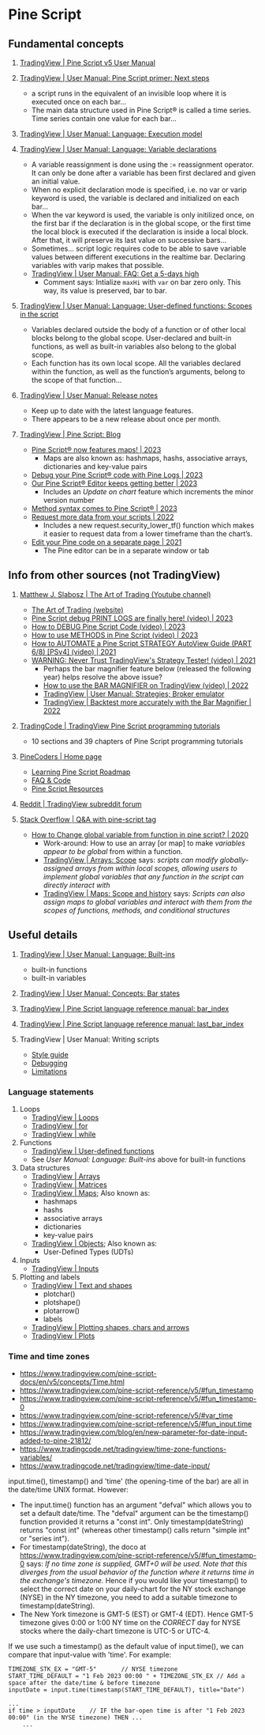 # Pine Script


## Fundamental concepts

1. [TradingView | Pine Script v5 User Manual](https://www.tradingview.com/pine-script-docs/en/v5/)

1. [TradingView | User Manual: Pine Script primer: Next steps](https://www.tradingview.com/pine-script-docs/en/v5/primer/Next_steps.html)
   - a script runs in the equivalent of an invisible loop where it is executed once on each bar...
   - The main data structure used in Pine Script® is called a time series. Time series contain one value for each bar...

1. [TradingView | User Manual: Language: Execution model](https://www.tradingview.com/pine-script-docs/en/v5/language/Execution_model.html)

1. [TradingView | User Manual: Language: Variable declarations](https://www.tradingview.com/pine-script-docs/en/v5/language/Variable_declarations.html)
   - A variable reassignment is done using the := reassignment operator. It can only be done after a variable has been first declared and given an initial value.
   - When no explicit declaration mode is specified, i.e. no var or varip keyword is used, the variable is declared and initialized on each bar...
   - When the var keyword is used, the variable is only initilized once, on the first bar if the declaration is in the global scope, or the first time the local block is executed if the declaration is inside a local block. After that, it will preserve its last value on successive bars...
   - Sometimes... script logic requires code to be able to save variable values between different executions in the realtime bar. Declaring variables with varip makes that possible.
   - [TradingView | User Manual: FAQ: Get a 5-days high](https://www.tradingview.com/pine-script-docs/en/v5/Faq.html#get-a-5-days-high)
     * Comment says: Intialize `maxHi` with `var` on bar zero only. This way, its value is preserved, bar to bar.

1. [TradingView | User Manual: Language: User-defined functions: Scopes in the script](https://www.tradingview.com/pine-script-docs/en/v5/language/User-defined_functions.html#scopes-in-the-script)
   - Variables declared outside the body of a function or of other local blocks belong to the global scope. User-declared and built-in functions, as well as built-in variables also belong to the global scope.
   - Each function has its own local scope. All the variables declared within the function, as well as the function’s arguments, belong to the scope of that function...

1. [TradingView | User Manual: Release notes](https://www.tradingview.com/pine-script-docs/en/v5/Release_notes.html)
   - Keep up to date with the latest language features.
   - There appears to be a new release about once per month.

1. [TradingView | Pine Script: Blog](https://www.tradingview.com/blog/en/category/pine/)
   - [Pine Script® now features maps! | 2023](https://www.tradingview.com/blog/en/pine-script-now-features-maps-40538/)
     * Maps are also known as: hashmaps, hashs, associative arrays, dictionaries and key-value pairs
   - [Debug your Pine Script® code with Pine Logs | 2023](https://www.tradingview.com/blog/en/pine-logs-in-pine-script-40490/)
   - [Our Pine Script® Editor keeps getting better | 2023](https://www.tradingview.com/blog/en/pine-script-editor-updates-38650/)
     * Includes an *Update on chart* feature which increments the minor version number
   - [Method syntax comes to Pine Script® | 2023](https://www.tradingview.com/blog/en/method-syntax-in-pine-script-36909/)
   - [Request more data from your scripts | 2022](https://www.tradingview.com/blog/en/request-more-data-from-your-scripts-31944/)
     * Includes a new request.security_lower_tf() function which makes it easier to request data from a lower timeframe than the chart’s.
   - [Edit your Pine code on a separate page | 2021](https://www.tradingview.com/blog/en/edit-your-pine-code-on-a-separate-page-28522/)
     * The Pine editor can be in a separate window or tab


## Info from other sources (not TradingView)

1. [Matthew J. Slabosz | The Art of Trading (Youtube channel)](https://www.youtube.com/@TheArtOfTrading/videos)
   - [The Art of Trading (website)](https://theartoftrading.com/)
   - [Pine Script debug PRINT LOGS are finally here! (video) | 2023](https://www.youtube.com/watch?v=EeGEdVehWT0)
   - [How to DEBUG Pine Script Code (video) | 2023](https://www.youtube.com/watch?v=b3PaVZkDbDI)
   - [How to use METHODS in Pine Script (video) | 2023](https://www.youtube.com/watch?v=PpXd2GL3cuE)
   - [How to AUTOMATE a Pine Script STRATEGY AutoView Guide (PART 6/8) [PSv4] (video) | 2021](https://www.youtube.com/watch?v=BvbnzQwLmNQ)
   - [WARNING: Never Trust TradingView's Strategy Tester! (video) | 2021](https://www.youtube.com/watch?v=uM5m_iUAP8g)
     * Perhaps the bar magnifier feature below (released the following year) helps resolve the above issue?
     * [How to use the BAR MAGNIFIER on TradingView (video) | 2022](https://www.youtube.com/watch?v=5UzXzewiFKQ)
     * [TradingView | User Manual: Strategies; Broker emulator](https://www.tradingview.com/pine-script-docs/en/v5/concepts/Strategies.html#broker-emulator)
     * [TradingView | Backtest more accurately with the Bar Magnifier | 2022](https://www.tradingview.com/blog/en/accurate-backtesting-with-bar-magnifier-31746/)

1. [TradingCode | TradingView Pine Script programming tutorials](https://www.tradingcode.net/tradingview-pine-script-course/)
   - 10 sections and 39 chapters of Pine Script programming tutorials

1. [PineCoders | Home page](https://www.pinecoders.com/)
   - [Learning Pine Script Roadmap](https://www.pinecoders.com/learning_pine_roadmap/)
   - [FAQ & Code](https://www.pinecoders.com/faq_and_code/)
   - [Pine Script Resources](https://www.pinecoders.com/resources/)

1. [Reddit | TradingView subreddit forum](https://www.reddit.com/r/TradingView/)

1. [Stack Overflow | Q&A with pine-script tag](https://stackoverflow.com/questions/tagged/pine-script?tab=Newest)
   - [How to Change global variable from function in pine script? | 2020](https://stackoverflow.com/questions/60904563/how-to-change-global-variable-from-function-in-pine-script)
     * Work-around: How to use an array [or map] to make *variables appear to be global* from within a function.
     * [TradingView | Arrays: Scope](https://www.tradingview.com/pine-script-docs/en/v5/language/Arrays.html#scope) says: *scripts
       can modify globally-assigned arrays from within local scopes, allowing users to implement global variables that any function
       in the script can directly interact with*
     * [TradingView | Maps: Scope and history](https://www.tradingview.com/pine-script-docs/en/v5/language/Maps.html#scope-and-history)
       says: *Scripts can also assign maps to global variables and interact with them from the scopes of functions, methods, and
       conditional structures*

## Useful details

1. [TradingView | User Manual: Language: Built-ins](https://www.tradingview.com/pine-script-docs/en/v5/language/Built-ins.html)
   - built-in functions
   - built-in variables
1. [TradingView | User Manual: Concepts: Bar states](https://www.tradingview.com/pine-script-docs/en/v5/concepts/Bar_states.html)

1. [TradingView | Pine Script language reference manual: bar_index](https://www.tradingview.com/pine-script-reference/v5/#var_bar_index)
1. [TradingView | Pine Script language reference manual: last_bar_index](https://www.tradingview.com/pine-script-reference/v5/#var_last_bar_index)

1. TradingView | User Manual: Writing scripts
   - [Style guide](https://www.tradingview.com/pine-script-docs/en/v5/writing/Style_guide.html)
   - [Debugging](https://www.tradingview.com/pine-script-docs/en/v5/writing/Debugging.html)
   - [Limitations](https://www.tradingview.com/pine-script-docs/en/v5/writing/Limitations.html)


### Language statements

1. Loops
   - [TradingView | Loops](https://www.tradingview.com/pine-script-docs/en/v5/language/Loops.html)
   - [TradingView | for](https://www.tradingview.com/pine-script-reference/v5/#op_for)
   - [TradingView | while](https://www.tradingview.com/pine-script-reference/v5/#op_while)
1. Functions
   - [TradingView | User-defined functions](https://www.tradingview.com/pine-script-docs/en/v5/language/User-defined_functions.html)
   - See *User Manual: Language: Built-ins* above for built-in functions
1. Data structures
   - [TradingView | Arrays](https://www.tradingview.com/pine-script-docs/en/v5/language/Arrays.html)
   - [TradingView | Matrices](https://www.tradingview.com/pine-script-docs/en/v5/language/Matrices.html)
   - [TradingView | Maps](https://www.tradingview.com/pine-script-docs/en/v5/language/Maps.html); Also known as:
     * hashmaps
     * hashs
     * associative arrays
     * dictionaries
     * key-value pairs
   - [TradingView | Objects](https://www.tradingview.com/pine-script-docs/en/v5/language/Objects.html); Also known as:
     * User-Defined Types (UDTs)
1. Inputs
   - [TradingView | Inputs](https://www.tradingview.com/pine-script-docs/en/v5/concepts/Inputs.html)
1. Plotting and labels
   - [TradingView | Text and shapes](https://www.tradingview.com/pine-script-docs/en/v5/concepts/Text_and_shapes.html)
     * plotchar()
     * plotshape()
     * plotarrow()
     * labels
   - [TradingView | Plotting shapes, chars and arrows](https://www.tradingview.com/pine-script-docs/en/v4/annotations/Plotting_shapes_chars_and_arrows.html)
   - [TradingView | Plots](https://www.tradingview.com/pine-script-docs/en/v5/concepts/Plots.html)


### Time and time zones

- https://www.tradingview.com/pine-script-docs/en/v5/concepts/Time.html
- https://www.tradingview.com/pine-script-reference/v5/#fun_timestamp
- https://www.tradingview.com/pine-script-reference/v5/#fun_timestamp-0
- https://www.tradingview.com/pine-script-reference/v5/#var_time
- https://www.tradingview.com/pine-script-reference/v5/#fun_input.time
- https://www.tradingview.com/blog/en/new-parameter-for-date-input-added-to-pine-21812/
- https://www.tradingcode.net/tradingview/time-zone-functions-variables/
- https://www.tradingcode.net/tradingview/time-date-input/


input.time(), timestamp() and 'time' (the opening-time of the bar) are all in the date/time UNIX format. However:

- The input.time() function has an argument "defval" which allows you to set a default date/time.
  The "defval" argument can be the timestamp() function provided it returns a "const int".
  Only timestamp(dateString) returns "const int" (whereas other timestamp() calls return "simple int" or "series int").
- For timestamp(dateString), the doco at https://www.tradingview.com/pine-script-reference/v5/#fun_timestamp-0
  says: *If no time zone is supplied, GMT+0 will be used. Note that this diverges from the usual behavior of the
  function where it returns time in the exchange's timezone.*
  Hence if you would like your timestamp() to select the correct date on your daily-chart for the NY stock exchange
  (NYSE) in the NY timezone, you need to add a suitable timezone to timestamp(dateString).
- The New York timezone is GMT-5 (EST) or GMT-4 (EDT). Hence GMT-5 timezone gives 0:00 or 1:00
  NY time on the *CORRECT* day for NYSE stocks where the daily-chart timezone is UTC-5 or UTC-4.

If we use such a timestamp() as the default value of input.time(), we can compare that input-value with 'time'. For example:

```
TIMEZONE_STK_EX = "GMT-5"       // NYSE timezone
START_TIME_DEFAULT = "1 Feb 2023 00:00 " + TIMEZONE_STK_EX // Add a space after the date/time & before timezone
inputDate = input.time(timestamp(START_TIME_DEFAULT), title="Date")

...
if time > inputDate    // IF the bar-open time is after "1 Feb 2023 00:00" (in the NYSE timezone) THEN ...
    ...
```

